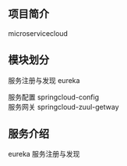 ## 项目简介  
microservicecloud  

## 模块划分  
服务注册与发现 eureka  

服务配置 springcloud-config  
服务网关 springcloud-zuul-getway  



## 服务介绍  
eureka 服务注册与发现  





